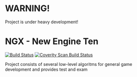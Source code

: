# WARNING!

Project is under heavy development!

# NGX - New Engine Ten
[![Build Status](https://travis-ci.org/masscry/ngx.svg?branch=master)](https://travis-ci.org/masscry/ngx)
<a href="https://scan.coverity.com/projects/masscry-ngx">
  <img alt="Coverity Scan Build Status"
       src="https://scan.coverity.com/projects/12012/badge.svg"/>
</a>

Project consists of several low-level algoritms for general game development 
and provides test and exam